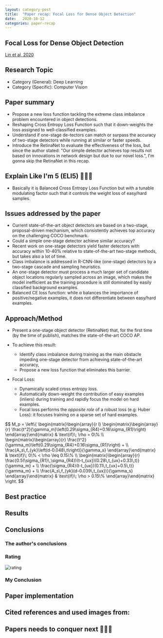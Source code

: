 ```yaml
---
layout: category-post
title:  "Paper recap: Focal Loss for Dense Object Detection"
date:   2020-10-12
categories: paper-recap
---
```

## Focal Loss for Dense Object Detection
[Lin et al, 2020](https://arxiv.org/abs/1708.02002)

## Research Topic
- Category (General): Deep Learning
- Category (Specific): Computer Vision

## Paper summary
- Propose a new loss function tackling the extreme class imbalance problem encountered in object detections.
- Reshaping Cross Entropy Loss Function such that it down-weights the loss assigned to well-classified examples.
- Understand if one-stage de-tectors can match or surpass the accuracy of two-stage detectors while running at similar or faster speeds.
- Introduce the RetinaNet to evaluate the effectiveness of the loss, but since the author stated: "Our simple detector achieves top results not based on innovations in network design but due to our novel loss.", I'm gonna skip the RetinaNet in this recap.

## Explain Like I'm 5 (ELI5) 👶👶👶
- Basically it is Balanced Cross Entropy Loss Function but with a tunable modulating factor such that it controls the weight loss of easy/hard samples.

## Issues addressed by the paper
- Current state-of-the-art object detectors are based on a two-stage, proposal-driven mechanism, which  consistently achieves top accuracy on the challenging COCO benchmark.
- Could a simple one-stage detector achieve similar accuracy?
-  Recent work on one-stage detectors yield faster detectors with accuracy within 10-40% relative to state-of-the-art two-stage methods, but takes also a lot of time.
-  Class imbalance is addressed in R-CNN-like (one-stage) detectors by a two-stage cascade and sampling heuristics.
-  An one-stage detector must process a much larger set of candidate object locations regularly sampled across an image, which makes the model inefficient as the training procedure is still dominated by easily classified background examples.
- Balanced CE loss function: while α balances the importance of positive/negative examples, it does not differentiate between easy/hard examples.

## Approach/Method
- Present a one-stage object detector (RetinaNet) that, for the first time (by the time of publish), matches the state-of-the-art COCO AP.
-  To achieve this result:
    - Identify class imbalance during training as the main obstacle impeding one-stage detector from achieving state-of-the-art accuracy,
    - Propose a new loss function that eliminates this barrier.

- Focal Loss:
    - Dynamically scaled cross entropy loss.
    - Automatically down-weight the contribution of easy examples (inliers) during training and rapidly focus the model on hard examples.
    - Focal loss performs the _opposite role_ of a robust loss (e.g: Huber Loss): it focuses training on a sparse set of hard examples.

$$ M_p = \\left\\{ \\begin{matrix}\\begin{array}{r l} \\begin{matrix}\\begin{array}{r} \\frac{t^2}{\\gamma_m}\\left(0.29\\sigma_{R4}+0.16\\sigma_{R1}\\right) \\end{array}\\end{matrix} & \\text{if}\\; \\rho = 0\\% \\\\ \\begin{matrix}\\begin{array}{r} \\frac{t^2}{\\gamma_m}\\left(0.29\\sigma_{R4}+0.16\\sigma_{R1}\\right) + \\\\ \\frac{A_s\\,f_{yk}\\left(d-0.048\\,t\\right)}{\\gamma_s} \\end{array}\\end{matrix} & \\text{if}\\; 0\\% <  \\rho \\leq 0.15\\% \\\\ \\begin{matrix}\\begin{array}{r} \\frac{0.5(\\sigma_{R1}\\,\\sigma_{R4})(t-t_{ux})(0.28\\,t_{ux}+0.33\\,t)}{\\gamma_m} + \\\\ \\frac{\\sigma_{R4}(t-t_{ux})(0.11\\,t_{ux}+0.5\\,t)}{\\gamma_m} + \\\\ \\frac{A_s\\,f_{yk}(d-0.039\\,t_{ux})}{\\gamma_s} \\end{array}\\end{matrix} & \\text{if}\\; \\rho > 0.15\\% \\end{array}\\end{matrix} \\right. $$
## Best practice


## Results


## Conclusions


### The author's conclusions


### Rating
![rating](https://media.giphy.com/media/z8rEcJ6I0hiUM/giphy.gif)

### My Conclusion


## Paper implementation


## Cited references and used images from:


## Papers needs to conquer next 👏👏👏
